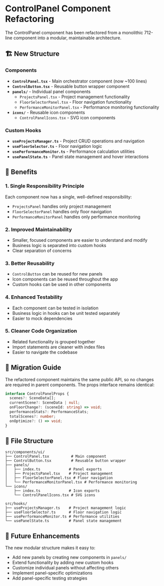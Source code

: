# ControlPanel Component Refactoring

The ControlPanel component has been refactored from a monolithic 712-line component into a modular, maintainable architecture.

## 🏗️ New Structure

### Components

- **`ControlPanel.tsx`** - Main orchestrator component (now ~100 lines)
- **`ControlButton.tsx`** - Reusable button wrapper component
- **`panels/`** - Individual panel components
  - `ProjectsPanel.tsx` - Project management functionality
  - `FloorSelectorPanel.tsx` - Floor navigation functionality
  - `PerformanceMonitorPanel.tsx` - Performance monitoring functionality
- **`icons/`** - Reusable icon components
  - `ControlPanelIcons.tsx` - SVG icon components

### Custom Hooks

- **`useProjectsManager.ts`** - Project CRUD operations and navigation
- **`useFloorSelector.ts`** - Floor navigation logic
- **`usePerformanceMonitor.ts`** - Performance calculation utilities
- **`usePanelState.ts`** - Panel state management and hover interactions

## 🎯 Benefits

### 1. **Single Responsibility Principle**

Each component now has a single, well-defined responsibility:

- `ProjectsPanel` handles only project management
- `FloorSelectorPanel` handles only floor navigation
- `PerformanceMonitorPanel` handles only performance monitoring

### 2. **Improved Maintainability**

- Smaller, focused components are easier to understand and modify
- Business logic is separated into custom hooks
- Clear separation of concerns

### 3. **Better Reusability**

- `ControlButton` can be reused for new panels
- Icon components can be reused throughout the app
- Custom hooks can be used in other components

### 4. **Enhanced Testability**

- Each component can be tested in isolation
- Business logic in hooks can be unit tested separately
- Easier to mock dependencies

### 5. **Cleaner Code Organization**

- Related functionality is grouped together
- Import statements are cleaner with index files
- Easier to navigate the codebase

## 🔄 Migration Guide

The refactored component maintains the same public API, so no changes are required in parent components. The props interface remains identical:

```typescript
interface ControlPanelProps {
  scenes?: SceneData[];
  currentScene?: SceneData | null;
  onFloorChange?: (sceneId: string) => void;
  performanceStats?: PerformanceStats;
  totalScenes?: number;
  onOptimize?: () => void;
}
```

## 📁 File Structure

```
src/components/ui/
├── ControlPanel.tsx          # Main component
├── ControlButton.tsx         # Reusable button wrapper
├── panels/
│   ├── index.ts             # Panel exports
│   ├── ProjectsPanel.tsx    # Project management
│   ├── FloorSelectorPanel.tsx # Floor navigation
│   └── PerformanceMonitorPanel.tsx # Performance monitoring
└── icons/
    ├── index.ts             # Icon exports
    └── ControlPanelIcons.tsx # SVG icons

src/hooks/
├── useProjectsManager.ts    # Project management logic
├── useFloorSelector.ts      # Floor navigation logic
├── usePerformanceMonitor.ts # Performance utilities
└── usePanelState.ts         # Panel state management
```

## 🚀 Future Enhancements

The new modular structure makes it easy to:

- Add new panels by creating new components in `panels/`
- Extend functionality by adding new custom hooks
- Customize individual panels without affecting others
- Implement panel-specific optimizations
- Add panel-specific testing strategies
